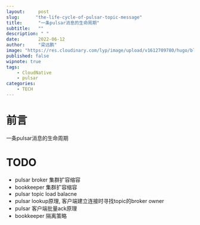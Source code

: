 ```yaml
---
layout:     post 
slug:      "the-life-cycle-of-pulsar-topic-message"
title:      "一条pulsar消息的生命周期"
subtitle:   ""
description: " "
date:       2022-06-12
author:     "梁远鹏"
image: "https://res.cloudinary.com/lyp/image/upload/v1612709780/hugo/blog.github.io/pexels-matt-hardy-2568001.jpg"
published: false
wipnote: true
tags:
    - CloudNative
    - pulsar
categories: 
    - TECH
---
```


# 前言 

一条pulsar消息的生命周期



# TODO 

- pulsar broker 集群扩容缩容
- bookkeeper 集群扩容缩容
- pulsar topic load balacne
- pulsar lookup原理, 客户端建立连接时寻找topic的broker owner
- pulsar 客户端批量ack原理
- bookkeeper 隔离策略